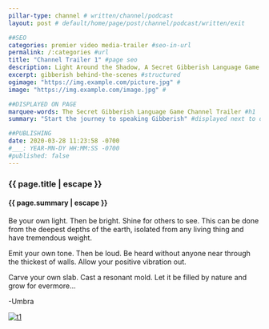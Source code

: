 ```yaml
---
pillar-type: channel # written/channel/podcast
layout: post # default/home/page/post/channel/podcast/written/exit

##SEO
categories: premier video media-trailer #seo-in-url
permalink: /:categories #url
title: "Channel Trailer 1" #page seo
description: Light Around the Shadow, A Secret Gibberish Language Game Podcast #open graph
excerpt: gibberish behind-the-scenes #structured
ogimage: "https://img.example.com/picture.jpg" #
image: "https://img.example.com/image.jpg" #

##DISPLAYED ON PAGE
marquee-words: The Secret Gibberish Language Game Channel Trailer #h1
summary: "Start the journey to speaking Gibberish" #displayed next to date

##PUBLISHING
date: 2020-03-28 11:23:58 -0700
#___: YEAR-MN-DY HH:MM:SS -0700
#published: false
---
```

<h3 class="post-title">{{ page.title | escape }}</h3>
<h4 class="post-title">{{ page.summary | escape }}</h4>

Be your own light. Then be bright. Shine for others to see. This can be done from the deepest depths of the earth, isolated from any living thing and have tremendous weight. 

Emit your own tone. Then be loud.
Be heard without anyone near through the thickest of walls. Allow your positive vibration out.

Carve your own slab. Cast a resonant mold. Let it be filled by nature and grow for evermore...

-Umbra

[![t1](http://img.youtube.com/vi/1hiWYX-tn0A/0.jpg)](http://www.youtube.com/watch?v=1hiWYX-tn0A "Trailer 1")
